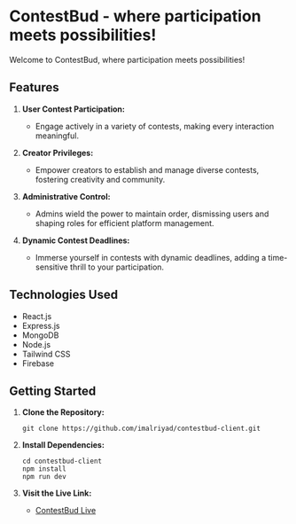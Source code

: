 # ContestBud - where participation meets possibilities!

Welcome to ContestBud, where participation meets possibilities!

## Features

1. **User Contest Participation:**
   - Engage actively in a variety of contests, making every interaction meaningful.

2. **Creator Privileges:**
   - Empower creators to establish and manage diverse contests, fostering creativity and community.

3. **Administrative Control:**
   - Admins wield the power to maintain order, dismissing users and shaping roles for efficient platform management.

4. **Dynamic Contest Deadlines:**
   - Immerse yourself in contests with dynamic deadlines, adding a time-sensitive thrill to your participation.

## Technologies Used

- React.js
- Express.js
- MongoDB
- Node.js
- Tailwind CSS
- Firebase


## Getting Started

1. **Clone the Repository:**
   ```
   git clone https://github.com/imalriyad/contestbud-client.git
   ```

2. **Install Dependencies:**
   ```
   cd contestbud-client
   npm install
   npm run dev
   ```



4. **Visit the Live Link:**
   - [ContestBud Live](https://contestbud-e8389.web.app)
